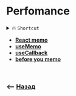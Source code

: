 # Perfomance

<details>
<summary> 🔥 <code>Shortcut</code></summary>

___

🔹 Меморизация не дешевая операция, пересоздание может быть дешевле  

🔹 `React.memo()` `Hoc` предотвращающий реренде компонента, если при ререндере родителя в меморезированный компонент приходят те же пропсы что и при прошлом рендере  
&emsp;&emsp; 🔸 Не закешированный объект или функция с теми же значениями вызовут ререндер  

🔹 `useMemo` может кешировать как переменные так и компоненты  

🔹 `useCallback` простых функций только для передачи хендлера в `React.memo()` компонент  

🔹 Дешевые способы избежать дорогой меморизации  
&emsp;&emsp; 🎯 Компонент ререндериться при изменении стейта, дешевле меморизации инкапсулировать работу со стейтом друг от друга       
&emsp;&emsp; 🎯 Прокинуть соседа как children  
&emsp;&emsp;&emsp;&emsp; 👆 `children` не ререндериться при изменении стейта внутри компонента куда он проброшен

___

</details>

* **<a href="./pages/react-memo/readme.md">React memo</a>**  
* **<a href="./pages/use-memo/readme.md">useMemo</a>**
* **<a href="./pages/use-callback/readme.md">useCallback</a>**
* **<a href="./pages/before-you-memo/readme.md">before you memo</a>**

<br>

### ⟵ **<a href="../../readme.md">Назад</a>**